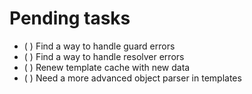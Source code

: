 # Pending tasks

- ( ) Find a way to handle guard errors
- ( ) Find a way to handle resolver errors
- ( ) Renew template cache with new data
- ( ) Need a more advanced object parser in templates
